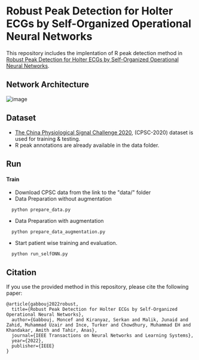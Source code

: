 # Robust Peak Detection for Holter ECGs by Self-Organized Operational Neural Networks


This repository includes the implentation of R peak detection method in [Robust Peak Detection for Holter ECGs by Self-Organized Operational Neural Networks](https://ieeexplore.ieee.org/abstract/document/9743556).

## Network Architecture
![image](https://user-images.githubusercontent.com/43520052/162131931-0856cc7f-4065-43d4-b1ec-2d664b4ffd3f.png)

## Dataset

- [The China Physiological Signal Challenge 2020](http://2020.icbeb.org/CSPC2020), (CPSC-2020) dataset is used for training & testing.
- R peak annotations are already available in the data folder.


## Run

#### Train
- Download CPSC data from the link to the "data/" folder
- Data Preparation without augmentation
```http
  python prepare_data.py
```
- Data Preparation with augmentation
```http
  python prepare_data_augmentation.py
```
- Start patient wise training and evaluation.
```http
  python run_selfONN.py
```



## Citation

If you use the provided method in this repository, please cite the following paper:

```
@article{gabbouj2022robust,
  title={Robust Peak Detection for Holter ECGs by Self-Organized Operational Neural Networks},
  author={Gabbouj, Moncef and Kiranyaz, Serkan and Malik, Junaid and Zahid, Muhammad Uzair and Ince, Turker and Chowdhury, Muhammad EH and Khandakar, Amith and Tahir, Anas},
  journal={IEEE Transactions on Neural Networks and Learning Systems},
  year={2022},
  publisher={IEEE}
}
```
